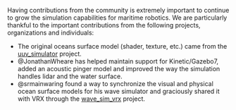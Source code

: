 Having contributions from the community is extremely important to continue to grow the simulation capabilities for maritime robotics.  We are particularly thankful to the important contributions from the following projects, organizations and individuals:

 * The original oceans surface model (shader, texture, etc.) came from the [uuv_simulator](https://github.com/uuvsimulator/uuv_simulator) project.
 * @JonathanWheare has helped maintain support for Kinetic/Gazebo7, added an acoustic pinger model and improved the way the simulation handles lidar and the water surface.
 * @srmainwaring found a way to synchronize the visual and physical ocean surface models for his wave simulator and graciously shared it with VRX through the [wave_sim_vrx](https://github.com/srmainwaring/wave_sim_vrx) project.